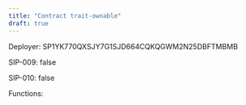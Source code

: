 ```yaml
---
title: "Contract trait-ownable"
draft: true
---
```

Deployer: SP1YK770QXSJY7G1SJD664CQKQGWM2N25DBFTMBMB

SIP-009: false

SIP-010: false

Functions:

